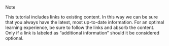 > [!NOTE]
> This tutorial includes links to existing content. In this way
we can be sure that you always have the latest, most up-to-date information. For
an optimal learning experience, be sure to follow the links and absorb the
content. Only if a link is labeled as “additional information” should it be
considered optional.
